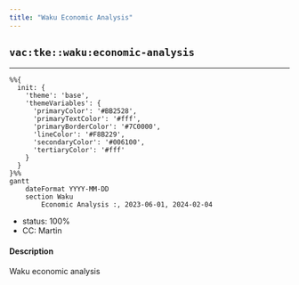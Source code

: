 ```yaml
---
title: "Waku Economic Analysis"
---
```

## `vac:tke::waku:economic-analysis`
---

```mermaid
%%{ 
  init: { 
    'theme': 'base', 
    'themeVariables': { 
      'primaryColor': '#BB2528', 
      'primaryTextColor': '#fff', 
      'primaryBorderColor': '#7C0000', 
      'lineColor': '#F8B229', 
      'secondaryColor': '#006100', 
      'tertiaryColor': '#fff' 
    } 
  } 
}%%
gantt
	dateFormat YYYY-MM-DD 
	section Waku
		Economic Analysis :, 2023-06-01, 2024-02-04
```
- status: 100%
- CC: Martin

#### Description

Waku economic analysis
